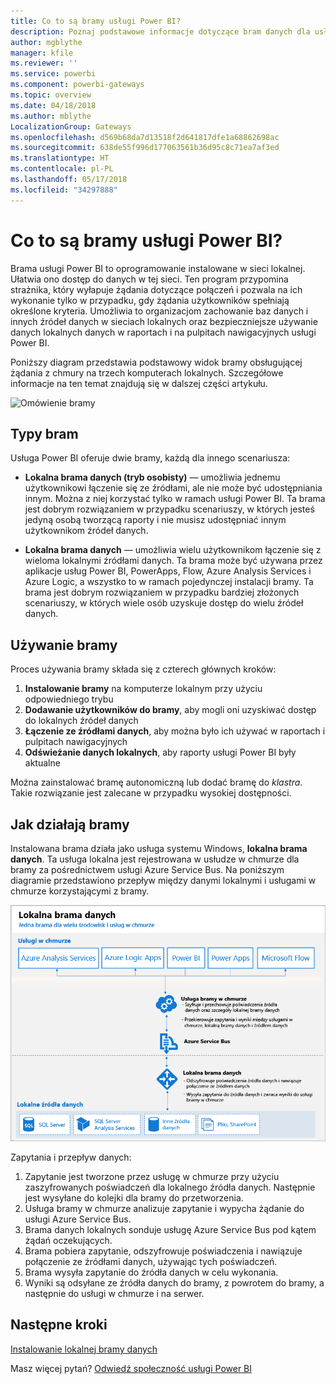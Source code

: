 ```yaml
---
title: Co to są bramy usługi Power BI?
description: Poznaj podstawowe informacje dotyczące bram danych dla usługi Power BI.
author: mgblythe
manager: kfile
ms.reviewer: ''
ms.service: powerbi
ms.component: powerbi-gateways
ms.topic: overview
ms.date: 04/18/2018
ms.author: mblythe
LocalizationGroup: Gateways
ms.openlocfilehash: d569b68da7d13518f2d641817dfe1a68862698ac
ms.sourcegitcommit: 638de55f996d177063561b36d95c8c71ea7af3ed
ms.translationtype: HT
ms.contentlocale: pl-PL
ms.lasthandoff: 05/17/2018
ms.locfileid: "34297888"
---
```

# <a name="what-are-power-bi-gateways"></a>Co to są bramy usługi Power BI?

Brama usługi Power BI to oprogramowanie instalowane w sieci lokalnej. Ułatwia ono dostęp do danych w tej sieci. Ten program przypomina strażnika, który wyłapuje żądania dotyczące połączeń i pozwala na ich wykonanie tylko w przypadku, gdy żądania użytkowników spełniają określone kryteria. Umożliwia to organizacjom zachowanie baz danych i innych źródeł danych w sieciach lokalnych oraz bezpieczniejsze używanie danych lokalnych danych w raportach i na pulpitach nawigacyjnych usługi Power BI.

Poniższy diagram przedstawia podstawowy widok bramy obsługującej żądania z chmury na trzech komputerach lokalnych. Szczegółowe informacje na ten temat znajdują się w dalszej części artykułu.

![Omówienie bramy](media/service-gateway-getting-started/gateway-overview.png)

## <a name="types-of-gateways"></a>Typy bram

Usługa Power BI oferuje dwie bramy, każdą dla innego scenariusza:

* **Lokalna brama danych (tryb osobisty)** — umożliwia jednemu użytkownikowi łączenie się ze źródłami, ale nie może być udostępniania innym. Można z niej korzystać tylko w ramach usługi Power BI. Ta brama jest dobrym rozwiązaniem w przypadku scenariuszy, w których jesteś jedyną osobą tworzącą raporty i nie musisz udostępniać innym użytkownikom źródeł danych.

* **Lokalna brama danych** — umożliwia wielu użytkownikom łączenie się z wieloma lokalnymi źródłami danych. Ta brama może być używana przez aplikacje usług Power BI, PowerApps, Flow, Azure Analysis Services i Azure Logic, a wszystko to w ramach pojedynczej instalacji bramy. Ta brama jest dobrym rozwiązaniem w przypadku bardziej złożonych scenariuszy, w których wiele osób uzyskuje dostęp do wielu źródeł danych. 

## <a name="using-a-gateway"></a>Używanie bramy

Proces używania bramy składa się z czterech głównych kroków:

1. **Instalowanie bramy** na komputerze lokalnym przy użyciu odpowiedniego trybu
2. **Dodawanie użytkowników do bramy**, aby mogli oni uzyskiwać dostęp do lokalnych źródeł danych
3. **Łączenie ze źródłami danych**, aby można było ich używać w raportach i pulpitach nawigacyjnych
4. **Odświeżanie danych lokalnych**, aby raporty usługi Power BI były aktualne

Można zainstalować bramę autonomiczną lub dodać bramę do *klastra*. Takie rozwiązanie jest zalecane w przypadku wysokiej dostępności.

## <a name="how-gateways-work"></a>Jak działają bramy

Instalowana brama działa jako usługa systemu Windows, **lokalna brama danych**. Ta usługa lokalna jest rejestrowana w usłudze w chmurze dla bramy za pośrednictwem usługi Azure Service Bus. Na poniższym diagramie przedstawiono przepływ między danymi lokalnymi i usługami w chmurze korzystającymi z bramy.

![Diagram z przepływem danych bramy](media/service-gateway-getting-started/gateway-how-it-works.png)

Zapytania i przepływ danych:

1. Zapytanie jest tworzone przez usługę w chmurze przy użyciu zaszyfrowanych poświadczeń dla lokalnego źródła danych. Następnie jest wysyłane do kolejki dla bramy do przetworzenia.
2. Usługa bramy w chmurze analizuje zapytanie i wypycha żądanie do usługi Azure Service Bus.
3. Brama danych lokalnych sonduje usługę Azure Service Bus pod kątem żądań oczekujących.
4. Brama pobiera zapytanie, odszyfrowuje poświadczenia i nawiązuje połączenie ze źródłami danych, używając tych poświadczeń.
5. Brama wysyła zapytanie do źródła danych w celu wykonania.
6. Wyniki są odsyłane ze źródła danych do bramy, z powrotem do bramy, a następnie do usługi w chmurze i na serwer.

## <a name="next-steps"></a>Następne kroki
[Instalowanie lokalnej bramy danych](service-gateway-install.md)

Masz więcej pytań? [Odwiedź społeczność usługi Power BI](http://community.powerbi.com/)

